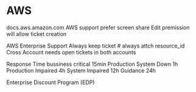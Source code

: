 # AWS
docs.aws.amazon.com
AWS support prefer screen share
Edit premission will allow ticket creation

AWS Enterprise Support
Always keep ticket #
always attch resource_id
Cross Account needs open tickets in both accounts

Response Time
bussiness critical 15min
Production System Down 1h
Production Impaired 4h
System Impaired 12h
Guidance 24h

Enterprise Discount Program (EDP)

